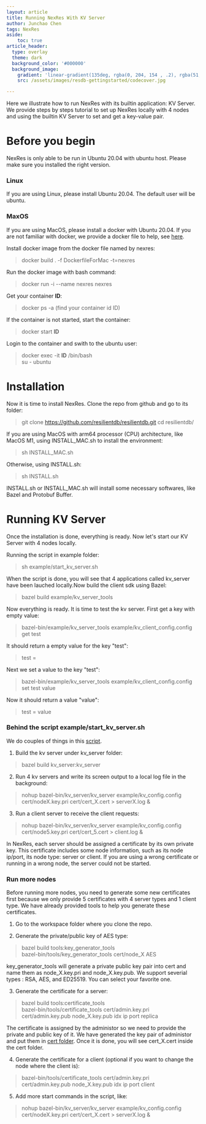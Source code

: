 ```yaml
---
layout: article
title: Running NexRes With KV Server 
author: Junchao Chen
tags: NexRes
aside:
    toc: true
article_header:
  type: overlay
  theme: dark
  background_color: '#000000'
  background_image:
    gradient: 'linear-gradient(135deg, rgba(0, 204, 154 , .2), rgba(51, 154, 154, .2))'
    src: /assets/images/resdb-gettingstarted/codecover.jpg

---
```


Here we illustrate how to run NexRes with its builtin application: KV Server. We provide steps by steps tutorial to set up NexRes locally with 4 nodes and using the builtin KV Server to set and get a key-value pair.

# Before you begin
NexRes is only able to be run in Ubuntu 20.04 with ubuntu host. Please make sure you installed the right version.

### Linux
If you are using Linux, please install Ubuntu 20.04. The default user will be ubuntu.

### MaxOS
If you are using MacOS, please install a docker with Ubuntu 20.04. If you are not familiar with docker, we provide a docker file to help, see [here](https://github.com/resilientdb/resilientdb/tree/nexres/docker).

Install docker image from the docker file named by nexres:
  > docker build . -f DockerfileForMac -t=nexres

Run the docker image with bash command:
  > docker run -i --name nexres nexres 

Get your container **ID**:
  > docker ps -a (find your container id ID)

If the container is not started, start the container:
  > docker start **ID**

Login to the container and swith to the ubuntu user:
  > docker exec -it **ID** /bin/bash <br>
  > su - ubuntu

# Installation
Now it is time to install NexRes.
Clone the repo from github and go to its folder:
  > git clone https://github.com/resilientdb/resilientdb.git
  > cd resilientdb/

If you are using MacOS with arm64 processor (CPU) architecture, like MacOS M1, using INSTALL_MAC.sh to install the environment:
  > sh INSTALL_MAC.sh

Otherwise, using INSTALL.sh:
  > sh INSTALL.sh

INSTALL.sh or INSTALL_MAC.sh will install some necessary softwares, like Bazel and Protobuf Buffer.

# Running KV Server
Once the installation is done, everything is ready. Now let's start our KV Server with 4 nodes locally.

Running the script in example folder:
  > sh example/start_kv_server.sh

When the script is done, you will see that 4 applications called kv_server have been lauched locally.Now build the client sdk using Bazel:
  > bazel build example/kv_server_tools

Now everything is ready. It is time to test the kv server. First get a key with empty value:
  > bazel-bin/example/kv_server_tools example/kv_client_config.config get test

It should return a empty value for the key "test":
  > test = 

Next we set a value to the key "test":
  > bazel-bin/example/kv_server_tools example/kv_client_config.config set test value

Now it should return a value "value":
  > test = value


### Behind the script example/start_kv_server.sh
We do couples of things in this [script](https://github.com/resilientdb/resilientdb/blob/nexres/example/start_kv_server.sh).
1. Build the kv server under kv_server folder:
  > bazel build kv_server:kv_server

2. Run 4 kv servers and write its screen output to a local log file in the background:
  > nohup bazel-bin/kv_server/kv_server example/kv_config.config cert/nodeX.key.pri cert/cert_X.cert > serverX.log &

3. Run a client server to receive the client requests:
  > nohup bazel-bin/kv_server/kv_server example/kv_config.config cert/node5.key.pri cert/cert_5.cert > client.log &

In NexRes, each server should be assigned a certificate by its own private key. This certificate includes some node information, such as its node ip/port, its node type: server or client. If you are using a wrong certificate or running in a wrong node, the server could not be started. 

### Run more nodes
Before running more nodes, you need to generate some new certificates first because we only provide 5 certificates with 4 server types and 1 client type. We have already provided tools to help you generate these certificates.

1. Go to the workspace folder where you clone the repo.

2. Generate the private/public key of AES type:
  >  bazel build tools:key_generator_tools <br>
  >  bazel-bin/tools/key_generator_tools cert/node_X AES

  key_generator_tools will generate a private public key pair into cert and name them as node_X.key.pri and node_X.key.pub.
We support severial types : RSA, AES, and ED25519. You can select your favorite one.

3. Generate the certificate for a server:
  >  bazel build tools:certificate_tools <br>
  >  bazel-bin/tools/certificate_tools cert/admin.key.pri cert/admin.key.pub node_X.key.pub idx ip port replica

  The certificate is assigned by the administor so we need to provide the private and public key of it. We have generated the key pair of administor and put them in [cert folder](https://github.com/resilientdb/resilientdb/tree/nexres/cert).
  Once it is done, you will see cert_X.cert inside the cert folder.

4. Generate the certificate for a client (optional if you want to change the node where the client is):
  >  bazel-bin/tools/certificate_tools cert/admin.key.pri cert/admin.key.pub node_X.key.pub idx ip port client

5. Add more start commands in the script, like:
  >  nohup bazel-bin/kv_server/kv_server example/kv_config.config cert/nodeX.key.pri cert/cert_X.cert > serverX.log &


